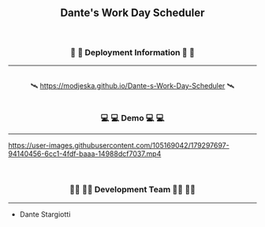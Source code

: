 <h2 align="center">Dante's Work Day Scheduler</h2>

<br>
<h3 align="center">📡 📡 Deployment Information 📡 📡</h3>

---
<div align="center">
<br>
🛰️ <a href="https://modjeska.github.io/Dante-s-Work-Day-Scheduler">https://modjeska.github.io/Dante-s-Work-Day-Scheduler</a> 🛰️
</div>

<br>
<h3 align="center">💻 💻 Demo 💻 💻</h3>

----
https://user-images.githubusercontent.com/105169042/179297697-94140456-6cc1-4fdf-baaa-14988dcf7037.mp4

<br>
<h3 align="center">👨‍💻 👨‍💻 Development Team 👨‍💻 👨‍💻</h3>

----
- Dante Stargiotti
<br>
